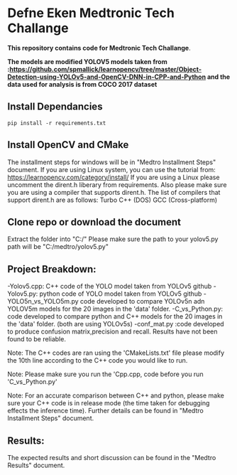 # Defne Eken Medtronic Tech Challange

**This repository contains code for Medtronic Tech Challange**.

**The models are modified YOLOV5 models taken from :https://github.com/spmallick/learnopencv/tree/master/Object-Detection-using-YOLOv5-and-OpenCV-DNN-in-CPP-and-Python and the data used for analysis is from COCO 2017 dataset**

## Install Dependancies
```
pip install -r requirements.txt

```
## Install OpenCV and CMake 
The installment steps for windows will be in "Medtro Installment Steps" document.
If you are using Linux system, you can use the tutorial from: https://learnopencv.com/category/install/
If you are using a Linux please uncomment the dirent.h liberary from requirements. Also please make sure you are using a compiler that supports dirent.h.
The list of compilers that support dirent.h are as follows:
Turbo C++ (DOS)
GCC (Cross-platform)

## Clone repo or download the document
Extract the folder into "C:/"
Please make sure the path to your yolov5.py path will be "C:/medtro/yolov5.py" 

## Project Breakdown:
-Yolov5.cpp: C++ code of the YOLO model taken from YOLOv5 github
-Yolov5.py: python code of YOLO model taken from YOLOv5 github
-YOLO5n_vs_YOLO5m.py code developed to compare YOLOv5n adn YOLOV5m models for the 20 images in the 'data' folder. 
-C_vs_Python.py: code developed to compare python and C++ models for the 20 images in the 'data' folder. (both are using YOLOv5s)
-conf_mat.py :code developed to produce confusion matrix,precision and recall. Results have not been found to be reliable.

Note: The C++ codes are ran using the 'CMakeLists.txt' file please modify the 10th line according to the C++ code you would like to run.

Note: Please make sure you run the 'Cpp.cpp, code before you run 'C_vs_Python.py'

Note: For an accurate comparison between C++ and python, please make sure your C++ code is in release mode (the time taken for debugging effects the inference time). Further details can be found in "Medtro Installment Steps" document.

## Results:
The expected results and short discussion can be found in the "Medtro Results" document.






